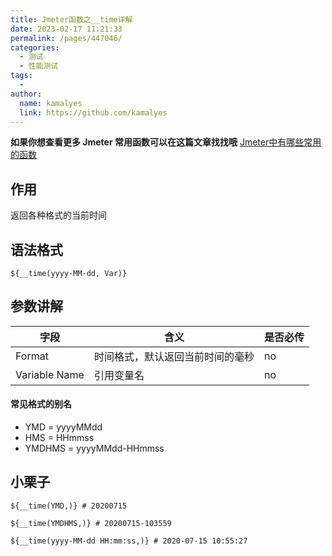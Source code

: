 ```yaml
---
title: Jmeter函数之__time详解
date: 2023-02-17 11:21:33
permalink: /pages/447046/
categories:
  - 测试
  - 性能测试
tags:
  - 
author: 
  name: kamalyes
  link: https://github.com/kamalyes
---
```

**如果你想查看更多 Jmeter 常用函数可以在这篇文章找找哦**
[Jmeter中有哪些常用的函数](./01.Jmeter中有哪些常用的函数.md)

作用
--

返回各种格式的当前时间

语法格式
----

```
${__time(yyyy-MM-dd, Var)}
```

参数讲解
----

| 字段 | 含义 | 是否必传 |
| --- | --- | --- |
| Format | 时间格式，默认返回当前时间的毫秒 | no |
| Variable Name | 引用变量名 | no |

#### 常见格式的别名

*   YMD = yyyyMMdd
*   HMS = HHmmss
*   YMDHMS = yyyyMMdd-HHmmss

小栗子
---

```
${__time(YMD,)} # 20200715
```

```
${__time(YMDHMS,)} # 20200715-103559
```

```
${__time(yyyy-MM-dd HH:mm:ss,)} # 2020-07-15 10:55:27
```
